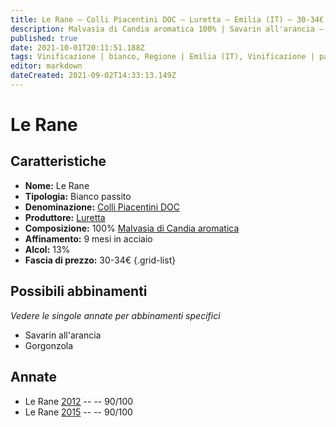 ```yaml
---
title: Le Rane – Colli Piacentini DOC – Luretta – Emilia (IT) – 30-34€ – 4★
description: Malvasia di Candia aromatica 100% | Savarin all'arancia – Gorgonzola
published: true
date: 2021-10-01T20:11:51.188Z
tags: Vinificazione | bianco, Regione | Emilia (IT), Vinificazione | passito, Valutazioni | 4 stelle, Vitigni | Malvasia di Candia aromatica, Prezzi | 30-34€, Alimento | formaggi, Alimento-dettagli | gorgonzola, Alimento | Savarin all'arancia
editor: markdown
dateCreated: 2021-09-02T14:33:13.149Z
---
```


# Le Rane

## Caratteristiche
- **Nome:** Le Rane
- **Tipologia:** Bianco passito
- **Denominazione:** [Colli Piacentini DOC](/denominazioni/Italia/Emilia/DOC-Colli-Piacentini)
- **Produttore:** [Luretta](/produttori/Italia/Emilia/Luretta) 
- **Composizione:** 100% [Malvasia di Candia aromatica](/vitigni/Italia/bacca-bianca/malvasia-di-candia-aromatica)
- **Affinamento:** 9 mesi in acciaio
- **Alcol:** 13%
- **Fascia di prezzo:** 30-34€
{.grid-list}

## Possibili abbinamenti
*Vedere le singole annate per abbinamenti specifici*

- Savarin all'arancia
- Gorgonzola

## Annate
- Le Rane [2012](/vini/Italia/Emilia/Luretta/Le-Rane/2012) -- <span class="star-4"></span> -- 90/100
- Le Rane [2015](/vini/Italia/Emilia/Luretta/Le-Rane/2015) -- <span class="star-4"></span> -- 90/100


